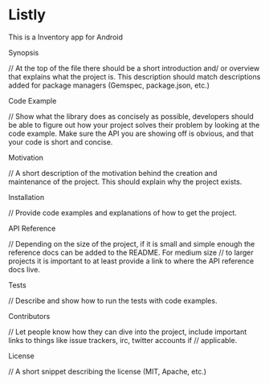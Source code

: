 # Listly
This is a Inventory app for Android




Synopsis

// At the top of the file there should be a short introduction and/ or overview that explains what the project is. This description should match descriptions added for package managers (Gemspec, package.json, etc.)

Code Example

// Show what the library does as concisely as possible, developers should be able to figure out how your project solves their problem by looking at the code example. Make sure the API you are showing off is obvious, and that your code is short and concise.

Motivation

// A short description of the motivation behind the creation and maintenance of the project. This should explain why the project exists.

Installation

// Provide code examples and explanations of how to get the project.

API Reference

// Depending on the size of the project, if it is small and simple enough the reference docs can be added to the README. For medium size // to larger projects it is important to at least provide a link to where the API reference docs live.

Tests

// Describe and show how to run the tests with code examples.

Contributors

// Let people know how they can dive into the project, include important links to things like issue trackers, irc, twitter accounts if
// applicable.

License

// A short snippet describing the license (MIT, Apache, etc.)

<div class="protoio-embed-prototype" data-code="79AOJH" data-show-sidebuttons="0" style="width: 100%; height: 800px;"></div>
<script async src="https://static.proto.io/api/widget-embed.js"></script>
